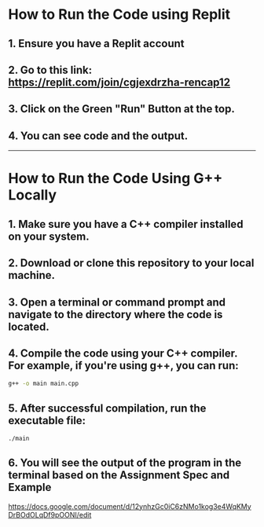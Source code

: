 # How to Run the Code using Replit
## 1. Ensure you have a Replit account
## 2. Go to this link: https://replit.com/join/cgjexdrzha-rencap12
## 3. Click on the Green "Run" Button at the top.
## 4. You can see code and the output.

---

# How to Run the Code Using G++ Locally
## 1. Make sure you have a C++ compiler installed on your system.
## 2. Download or clone this repository to your local machine.
## 3. Open a terminal or command prompt and navigate to the directory where the code is located.
## 4. Compile the code using your C++ compiler. For example, if you're using g++, you can run:
  ```bash
  g++ -o main main.cpp
 ```
## 5. After successful compilation, run the executable file:
  ```bash
 ./main
 ```
## 6. You will see the output of the program in the terminal based on the Assignment Spec and Example
https://docs.google.com/document/d/12ynhzGc0iC6zNMo1kog3e4WqKMyDrBOdOLqDf9pOONI/edit
